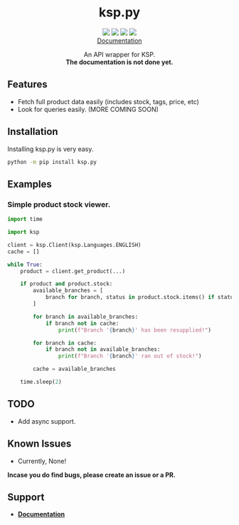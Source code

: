 <h1 align="center">ksp.py</h1>

<p align="center">
  <a href="https://www.codefactor.io/repository/github/adam757521/ksp.py"><img src="https://img.shields.io/codefactor/grade/github/adam757521/ksp.py?style=flat-square" /></a>
  <a href="https://pepy.tech/project/ksp.py"><img src="https://img.shields.io/pypi/dm/ksp.py?color=green&style=flat-square" /></a>
  <a href="https://pypi.org/project/ksp.py/"><img src="https://img.shields.io/pypi/v/ksp.py?style=flat-square" /></a>
  <a href=""><img src="https://img.shields.io/pypi/l/ksp.py?style=flat-square" /></a>
    <br/>
  <a href="#">Documentation</a>
</p>

<p align="center">
   An API wrapper for KSP.
    <br/>
  <b>The documentation is not done yet.</b>
</p>

Features
-------------

- Fetch full product data easily (includes stock, tags, price, etc)
- Look for queries easily.
(MORE COMING SOON)

Installation
--------------

Installing ksp.py is very easy.

```sh
python -m pip install ksp.py
```

Examples
--------------

### Simple product stock viewer. ###

```py
import time

import ksp

client = ksp.Client(ksp.Languages.ENGLISH)
cache = []

while True:
    product = client.get_product(...)

    if product and product.stock:
        available_branches = [
            branch for branch, status in product.stock.items() if status
        ]

        for branch in available_branches:
            if branch not in cache:
                print(f"Branch '{branch}' has been resupplied!")

        for branch in cache:
            if branch not in available_branches:
                print(f"Branch '{branch}' ran out of stock!")

        cache = available_branches

    time.sleep(2)
```

TODO
--------------

- Add async support.

Known Issues
--------------

- Currently, None!

**Incase you do find bugs, please create an issue or a PR.**

Support
--------------

- **[Documentation](#)**
